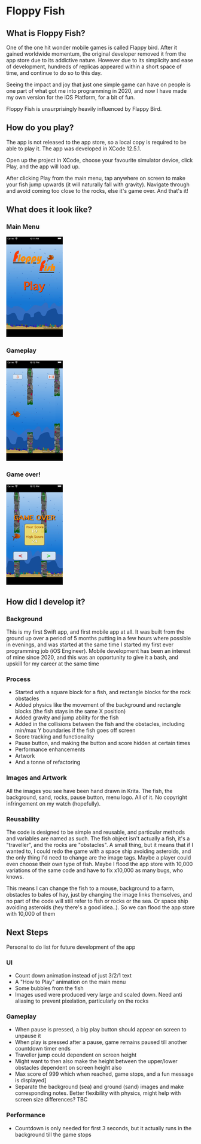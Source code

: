 # Floppy Fish

## What is Floppy Fish?

One of the one hit wonder mobile games is called Flappy bird. After it gained worldwide momentum, the original developer removed it from the app store due to its addictive nature. However due to its simplicity and ease of development, hundreds of replicas appeared within a short space of time, and continue to do so to this day.

Seeing the impact and joy that just one simple game can have on people is one part of what got me into programming in 2020, and now I have made my own version for the iOS Platform, for a bit of fun.

Floppy Fish is unsurprisingly heavily influenced by Flappy Bird.

## How do you play?

The app is not released to the app store, so a local copy is required to be able to play it. The app was developed in XCode 12.5.1. 

Open up the project in XCode, choose your favourite simulator device, click Play, and the app will load up.

After clicking Play from the main menu, tap anywhere on screen to make your fish jump upwards (it will naturally fall with gravity). Navigate through and avoid coming too close to the rocks, else it's game over. And that's it!

## What does it look like?

### Main Menu
<img src="/README_Assets/Main_Menu_Screenshot.png" width=30% height=30%>

### Gameplay
<img src="/README_Assets/Gameplay_Screenshot.png" width=30% height=30%>


### Game over!
<img src="/README_Assets/Game_Over_Screenshot.png" width=30% height=30%>


## How did I develop it?

### Background
This is my first Swift app, and first mobile app at all. It was built from the ground up over a period of 5 months putting in a few hours where possible in evenings, and was started at the same time I started my first ever programming job (iOS Engineer). Mobile development has been an interest of mine since 2020, and this was an opportunity to give it a bash, and upskill for my career at the same time

### Process
* Started with a square block for a fish, and rectangle blocks for the rock obstacles
* Added physics like the movement of the background and rectangle blocks (the fish stays in the same X position)
* Added gravity and jump ability for the fish
* Added in the collisions between the fish and the obstacles, including min/max Y boundaries if the fish goes off screen
* Score tracking and functionality
* Pause button, and making the button and score hidden at certain times
* Performance enhancements
* Artwork
* And a tonne of refactoring

### Images and Artwork
All the images you see have been hand drawn in Krita. The fish, the background, sand, rocks, pause button, menu logo. All of it. No copyright infringement on my watch (hopefully).

### Reusability
The code is designed to be simple and reusable, and  particular methods and variables are named as such. The fish object isn't actually a fish, it's a "traveller", and the rocks are "obstacles". A small thing, but it means that if I wanted to, I could redo the game with a space ship avoiding asteroids, and the only thing I'd need to change are the image tags. Maybe a player could even choose their own type of fish. Maybe I flood the app store with 10,000 variations of the same code and have to fix x10,000 as many bugs, who knows.

This means I can change the fish to a mouse, background to a farm, obstacles to bales of hay, just by changing the image links themselves, and no part of the code will still refer to fish or rocks or the sea. Or  space ship avoiding asteroids (hey there's a good idea..). So we can flood the app store with 10,000 of them 

## Next Steps
Personal to do list for future development of the app

### UI
* Count down animation instead of just 3/2/1 text
* A "How to Play" animation on the main menu
* Some bubbles from the fish
* Images used were produced very large and scaled down. Need anti aliasing to prevent pixelation, particularly on the rocks

### Gameplay
* When pause is pressed, a big play button should appear on screen to unpause it
* When play is pressed after a pause, game remains paused till another countdown timer ends
* Traveller jump could dependent on screen height
* Might want to then also make the height between the upper/lower obstacles dependent on screen height also
* Max score of 999 which when reached, game stops, and a fun message is displayed]
* Separate the background (sea) and ground (sand) images and make corresponding notes. Better flexibility with physics, might help with screen size differences? TBC

### Performance
* Countdown is only needed for first 3 seconds, but it actually runs in the background till the game stops

